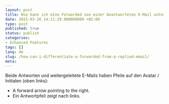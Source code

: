 ```yaml
---
layout: post
title: Wie kann ich eine Forwarded von einer beantworteten E-Mail unterscheiden?
date: 2015-03-26 14:11:29.000000000 +02:00
type: post
published: true
status: publish
categories:
- Enhanced Features
tags: []
lang: de
slug: /how-can-i-differentiate-a-forwarded-from-a-replied-email/
meta:
---
```


Beide Antworten und weitergeleitete E-Mails haben Pfeile auf den Avatar / Initialen (oben links):

* A forward arrow pointing to the right.
* Ein Antwortpfeil zeigt nach links.
